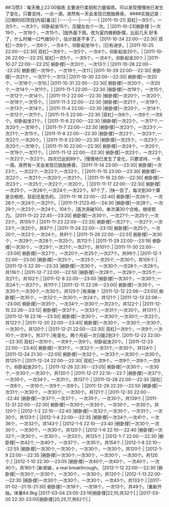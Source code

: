 ##习惯3：每天晚上22:00锻炼
主要进行柔韧和力量锻炼。可以发现慢慢地已发生了变化，只要坚持，一点一滴，突然有一天会发现已脱胎换骨。
####实施记录：
|日期时间|项目|内容|备注|
|-----|----|----|----|
|2011-10-21| 双杠|一次5个，一次5个，一次3个。仰卧起坐15个。压腿左右个一次。|
|2011-10-23|俯卧撑 |一次19个，一次18个，一次15个。|因外面下雨，改为室内做俯卧撑。比前几天 好多了，什么时候一口气做50个，估计就差不多了。
|2011-10-24 22:00---22:30| 双杠|一次6个，一次6个，一次4个。仰卧起坐16个。|已有进步。|
|2011-10-25 22:00---22:30| 双杠|一次6个，一次5个，一次4个。仰卧起坐20个。|
|2011-10-26 22:00---22:25| 双杠|一次5个，一次5个，一次4个。仰卧起坐20个.|
|2011-10-27 22:00---22:25| 俯卧撑|一次20个，一次13个.|
|2011-10-28 22:00---22:25| 俯卧撑|一次19个，一次19个,一次11.|
|2011-10-29 22:00---22:30| 俯卧撑|一次21个，一次17个,一次13.|
|2011-10-30 22:00---22:30| 俯卧撑|一次20个，一次18个,一次10.|
|2011-10-31 22:00---22:30| 俯卧撑|一次20个，一次20个,一次14个,一次11个。|
|2011-11-1  22:00---22:30 |俯卧撑|一次19个，一次15个,一次12个,一次14个。|
|2011-11-2  22:00---22:30 |俯卧撑|一次20个，一次20个,一次18个,一次15个。|
|2011-11-3  22:00---22:30 |俯卧撑|一次21个，一次19个,一次13个,一次14个。|
|2011-11-4  22:00---22:30 |俯卧撑|一次20个，一次14个,一次12个,一次11个。|
|2011-11-5  22:00---22:30 |双杠|一次6个，一次6个,一次6个。仰卧起坐21个。|
|2011-11-6  22:00---22:30 |俯卧撑|一次22个，一次17个,一次20个,一次16个。|
|2011-11-7  22:00---22:30 |俯卧撑|一次23个，一次23个,一次21个,一次15个。|
|2011-11-8  22:00---22:30 |俯卧撑|一次22个，一次23个,一次22个,一次20个。|
|2011-11-9  22:00---22:30 |俯卧撑|一次25个，一次23个,一次20个,一次18个。|
|2011-11-10 22:00---22:30| 俯卧撑|一次24个，一次20个,一次19个,一次17个。|
|2011-11-12 22:00---22:30| 俯卧撑|一次23个，一次22个,一次22个,一次22个。四次已达到89个。|慢慢地已发生了变化，只要坚持，一点一滴，突然有一天会发现已脱胎换骨。
|2011-11-14 23:00---23:30| 俯卧撑|一次23个，一次22个,一次22个,一次22个。|
|2011-11-15 23:00---23:30| 俯卧撑|一次22个，一次21个,一次20个,一次21个。|
|2011-11-16 22:00---22:30| 俯卧撑|一次23个，一次25个,一次22个,一次20个。|
|2011-11-17 22:00---22:30| 俯卧撑|一次25个，一次26个,一次24个,一次22个。97个了，|快一百了，每次到30个算是合格吧，目前还是负的。
|2011-11-18 22:00---22:40| 俯卧撑|一次26个，一次26个,一次24个,一次21个。|
|2011-11-2123:45---24:30 |俯卧撑|一次28个，一次29个,一次23个,一次24个。104个，|首次突破100，单次满30个合格，继续努力。
|2011-11-22 22:45---23:20| 俯卧撑|一次30个，一次27个,一次25个,一次23个。共105个.|
|2011-11-23 22:00---22:25| 俯卧撑|一次27个，一次27个,一次23个,一次20个。共97个.|
|2011-11-24 22:00---23:13| 俯卧撑|一次25个，一次20个,一次22个,一次24个。共91个.|
|2011-11-28 22:00---22:51| 俯卧撑|一次30个，一次29个,一次28个,一次25个。共112个.|
|2011-11-29 22:00---23:19| 俯卧撑|一次30个，一次29个,一次21个,一次21个。共101个.|
|2011-11-30 22:00---23:00| 俯卧撑|一次27个，一次20个,一次25个,一次27个。共99个.|
|2011-12-1 22:00---23:00 |俯卧撑|一次25个，一次25个,一次25个,一次30个。共105个.|
|2011-12-5 22:30---23:33 |俯卧撑|一次30个，一次30个,一次28个,一次28个。共116个.|
|2011-12-7 22:00---22:50 |俯卧撑|一次28个，一次28个,一次25个,一次21个。共102个.|
|2011-12-8 22:00---23:00 |俯卧撑|一次30个，一次30个,一次24个,一次27个。共111个.|
|2011-12-11 22:26---23:00| 俯卧撑|一次35个，一次30个,一次30个,一次30个。共125个.|有突破！
|2011-12-12 22:06---23:00| 俯卧撑|一次35个，一次32个,一次30个,一次24个。共121个.|
|2011-12-13 22:06---23:00| 俯卧撑|一次35个，一次34个,一次30个,一次23个。共122个.|
|2011-12-15 22:26---23:12| 俯卧撑|一次37个，一次33个,一次31个,一次30个。共131个.|
|2011-12-19 22:16---23:50| 俯卧撑|一次30个，一次30个,一次30个,一次32个。共122个.|
|2011-12-20 22:00---23:40| 俯卧撑|一次30个，一次30个,一次30个,一次30个。共120个.|
|2011-12-21 22:00---22:30| 双杠|一次9个，一次9个,一次10个,一次9个。共37个.|有变化，两个月前一次只能2到3个.
|2011-12-22 22:00---22:30| 双杠|一次10个，一次9个,一次9个。仰卧起坐20个。|
|2011-12-23 22:00---23:40| 俯卧撑|一次31个，一次32个,一次31个,一次30个。共124个.|
|2011-12-24 21:30---22:05| 俯卧撑|一次32个，一次33个,一次30个,一次30个。共125个.|
|2011-12-24 22:00---22:30| 双杠|一次9个，一次9个,一次8个,一次8个。仰卧起坐20个。|
|2011-12-26 22:30---23:05| 俯卧撑|一次30个，一次30个,一次30个,一次30个。共120个.|
|2011-12-27 22:10---22:7 |俯卧撑|一次37个,一次35个，一次34个，一次31个。共137个.|
|2011-12-28 22:00---22:30 |双杠|一次8个，一次10个,一次9个,一次8个。|
|2011-12-29 22:20---22:50 |俯卧撑|一次31个,一次30个，一次30个，一次30个。共121个.|
|2011-12-30 22:00---22:40 |俯卧撑|一次37个,一次37个，一次35个，一次30个。共139个.|
|2011-12-31 22:00---22:30| 俯卧撑|一次30个,一次30个，一次30个，一次30个。共120个.|
|2012-1-2 22:10---22:40 |俯卧撑|一次32个,一次30个，一次31个，一次30个。共123个.|
|2012-1-4 22:00---22:35 |俯卧撑|一次34个,一次41个，一次36个，一次32个。共143个.|
|2012-1-5 22:10---23:40 |俯卧撑|一次30个,一次30个，一次30个，一次30个。共120个.|
|2012-1-6 22:10---22:40 |俯卧撑|一次32个,一次30个，一次30个，一次33个。共125个.|
|2012-1-7 22:00---22:30 |俯卧撑|一次42个,一次40个，一次37个，一次35个。共154个.|
|2012-1-8 22:10---22:55 |俯卧撑|一次30个,一次30个，一次30个，一次30个。共120个.|
|2012-1-9 22:00---22:35 |俯卧撑|一次30个,一次30个，一次30个，一次30个。共120个.|
|2012-1-10 22:30---23:05 |俯卧撑|一次40个,一次40个，一次40个，一次40个。共160个.|新突破，a real breakthrough。
|2012-1-12 22:00---22:30 |俯卧撑|一次30个,一次30个，一次30个，一次30个。共120个.|
|2012-1-13 22:00---22:30 |俯卧撑|一次30个,一次30个，一次30个，一次43个。共133个.|
|2017-01-02--21:15-21:30| 俯卧撑|一次18个，一次18个，一次13个。共49个。|重新开始。体重84.9kg 
|2017-03-04 23:05-23:19|俯卧撑|22,10;共32个|.|
|2017-03-05 22:30-23:00|俯卧撑|20,25,17,共62个|.|
